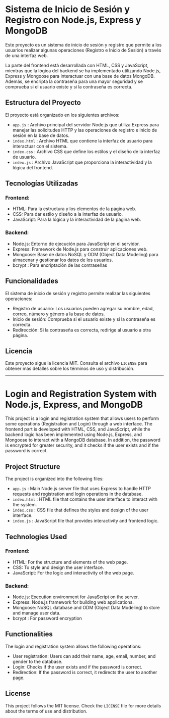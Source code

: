 # Sistema de Inicio de Sesión y Registro con Node.js, Express y MongoDB

Este proyecto es un sistema de inicio de sesión y registro que permite a los usuarios realizar algunas operaciones (Registro e Inicio de Sesión) a través de una interfaz web.

La parte del frontend está desarrollada con HTML, CSS y JavaScript, mientras que la lógica del backend se ha implementado utilizando Node.js, Express y Mongoose para interactuar con una base de datos MongoDB. Además, se encripta la contraseña para una mayor seguridad y se comprueba si el usuario existe y si la contraseña es correcta.


## Estructura del Proyecto

El proyecto está organizado en los siguientes archivos:

- `app.js` : Archivo principal del servidor Node.js que utiliza Express para manejar las solicitudes HTTP y las operaciones de registro e inicio de sesión en la base de datos.
- `index.html` : Archivo HTML que contiene la interfaz de usuario para interactuar con el sistema.
- `index.css` : Archivo CSS que define los estilos y el diseño de la interfaz de usuario.
- `index.js` : Archivo JavaScript que proporciona la interactividad y la lógica del frontend.


## Tecnologías Utilizadas

### Frontend:

- HTML: Para la estructura y los elementos de la página web.
- CSS: Para dar estilo y diseño a la interfaz de usuario.
- JavaScript: Para la lógica y la interactividad de la página web.

### Backend:

- Node.js: Entorno de ejecución para JavaScript en el servidor.
- Express: Framework de Node.js para construir aplicaciones web.
- Mongoose: Base de datos NoSQL y ODM (Object Data Modeling) para almacenar y gestionar los datos de los usuarios.
- bcrypt : Para encriptación de las contraseñas 


## Funcionalidades

El sistema de inicio de sesión y registro permite realizar las siguientes operaciones:

- Registro de usuario: Los usuarios pueden agregar su nombre, edad, correo, número y género a la base de datos.
- Inicio de sesión: Comprueba si el usuario existe y si la contraseña es correcta.
- Redirección: Si la contraseña es correcta, redirige al usuario a otra página.


## Licencia
Este proyecto sigue la licencia MIT. Consulta el archivo `LICENSE` para obtener más detalles sobre los términos de uso y distribución.


------------------------------


# Login and Registration System with Node.js, Express, and MongoDB

This project is a login and registration system that allows users to perform some operations (Registration and Login) through a web interface. The frontend part is developed with HTML, CSS, and JavaScript, while the backend logic has been implemented using Node.js, Express, and Mongoose to interact with a MongoDB database. In addition, the password is encrypted for greater security, and it checks if the user exists and if the password is correct.


## Project Structure

The project is organized into the following files:

- `app.js` : Main Node.js server file that uses Express to handle HTTP requests and registration and login operations in the database.
- `index.html` : HTML file that contains the user interface to interact with the system.
- `index.css` : CSS file that defines the styles and design of the user interface.
- `index.js` : JavaScript file that provides interactivity and frontend logic.


## Technologies Used

### Frontend:
- HTML: For the structure and elements of the web page.
- CSS: To style and design the user interface.
- JavaScript: For the logic and interactivity of the web page.

### Backend:
- Node.js: Execution environment for JavaScript on the server.
- Express: Node.js framework for building web applications.
- Mongoose: NoSQL database and ODM (Object Data Modeling) to store and manage user data.
- bcrypt : For password encryption


## Functionalities

The login and registration system allows the following operations:

- User registration: Users can add their name, age, email, number, and gender to the database.
- Login: Checks if the user exists and if the password is correct.
- Redirection: If the password is correct, it redirects the user to another page.

## License

This project follows the MIT license. Check the `LICENSE` file for more details about the terms of use and distribution.